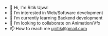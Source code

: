 - 👋 Hi, I’m Ritik Ujwal
- 👀 I’m interested in Web/Software development
- 🌱 I’m currently learning Backend development
- 💞️ I’m looking to collaborate on Animation/Vfx
- 📫 How to reach me ujritik@gmail.com


<!---
ujwalritik/ujwalritik is a ✨ special ✨ repository because its `README.md` (this file) appears on your GitHub profile.
You can click the Preview link to take a look at your changes.
--->
